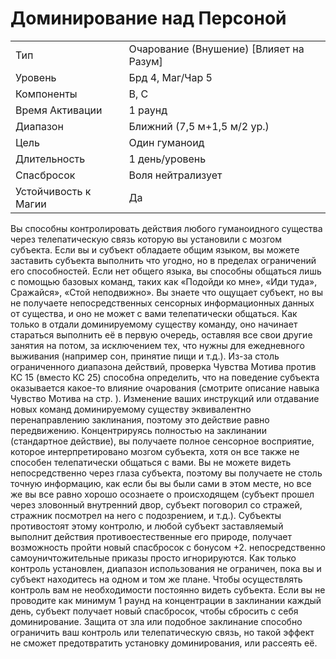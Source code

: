 
# Доминирование над Персоной

| | |
|---|---|
|Тип|Очарование (Внушение) [Влияет на Разум]|
|Уровень| Брд 4, Маг/Чар 5|
|Компоненты| В, С|
|Время Активации| 1 раунд|
|Диапазон| Ближний (7,5 м+1,5 м/2 ур.)|
|Цель| Один гуманоид|
|Длительность| 1 день/уровень|
|Спасбросок| Воля нейтрализует|
|Устойчивость к Магии| Да|

Вы способны контролировать действия любого гуманоидного существа через телепатическую связь которую вы установили с мозгом субъекта. Если вы и субъект обладаете общим языком, вы можете заставить субъекта выполнить что угодно, но в пределах ограничений его способностей. Если нет общего языка, вы способны общаться лишь с помощью базовых команд, таких как «Подойди ко мне», «Иди туда», Сражайся», «Стой неподвижно». Вы знаете что ощущает субъект, но вы не получаете непосредственных сенсорных информационных данных от существа, и оно не может с вами телепатически общаться. Как только в отдали доминируемому существу команду, оно начинает стараться выполнить её в первую очередь, оставляя все свои другие занятия на потом, за исключением тех, что нужны для ежедневного выживания (например сон, принятие пищи и т.д.). Из-за столь ограниченного диапазона действий, проверка Чувства Мотива против КС 15 (вместо КС 25) способна определить, что на поведение субъекта оказывается какое-то влияние очарования (смотрите описание навыка Чувство Мотива на стр. ). Изменение ваших инструкций или отдавание новых команд доминируемому существу эквивалентно перенаправлению заклинания, поэтому это действие равно передвижению. Концентрируясь полностью на заклинании (стандартное действие), вы получаете полное сенсорное восприятие, которое интерпретировано мозгом субъекта, хотя он все также не способен телепатически общаться с вами. Вы не можете видеть непосредственно через глаза субъекта, поэтому вы получаете не столь точную информацию, как если бы вы были сами в этом месте, но все же вы все равно хорошо осознаете о происходящем (субъект прошел через зловонный внутренний двор, субъект поговорил со стражей, стражник посмотрел на него с подозрением, и т.д.). Субъекты противостоят этому контролю, и любой субъект заставляемый выполнит действия противоестественные его природе, получает возможность пройти новый спасбросок с бонусом +2. непосредственно самоуничтожительные приказы просто игнорируются. Как только контроль установлен, диапазон использования не ограничен, пока вы и субъект находитесь на одном и том же плане. Чтобы осуществлять контроль вам не необходимости постоянно видеть субъекта. Если вы не проводите как минимум 1 раунд на концентрации в заклинании каждый день, субъект получает новый спасбросок, чтобы сбросить с себя доминирование. Защита от зла или подобное заклинание способно ограничить ваш контроль или телепатическую связь, но такой эффект не сможет предотвратить установку доминирования, или рассеять её.

